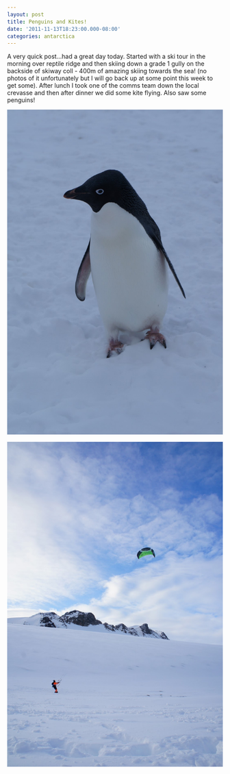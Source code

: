 ```yaml
---
layout: post
title: Penguins and Kites!
date: '2011-11-13T18:23:00.000-08:00'
categories: antarctica
---
```


A very quick post...had a great day today. Started with a ski tour in the morning over reptile ridge and then skiing down a grade 1 gully on the backside of skiway coll - 400m of amazing skiing towards the sea! (no photos of it unfortunately but I will go back up at some point this week to get some). After lunch I took one of the comms team down the local crevasse and then after dinner we did some kite flying. Also saw some penguins!

![Adelie Penguin](/photos/blogger-posts/DSC00521.jpg)

![Ian Hey flying his kite](/photos/blogger-posts/DSC00497_2.jpg)

